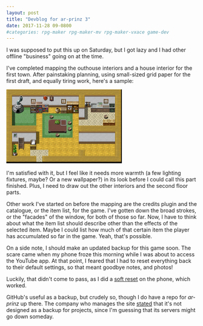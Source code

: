 ```yaml
---
layout: post
title: "Devblog for ar-prinz 3"
date: 2017-11-28 09-0800
#categories: rpg-maker rpg-maker-mv rpg-maker-vxace game-dev
---
```


I was supposed to put this up on Saturday, but I got lazy and I had other offline "business" going on at the time.

I've completed mapping the outhouse interiors and a house interior for the first town. After painstaking planning, using small-sized grid paper for the first draft, and equally tiring work, here's a sample:

<img src="/assets/up-latheswicke-2017-11-24.png" alt="interior 1" width="305" height="195" />

I'm satisfied with it, but I feel like it needs more warmth (a few lighting fixtures, maybe? Or a new wallpaper?) in its look before I could call this part finished. Plus, I need to draw out the other interiors and the second floor parts.

Other work I've started on before the mapping are the credits plugin and the catalogue, or the item list, for the game. I've gotten down the broad strokes, or the "facades" of the window, for both of those so far. Now, I have to think about what the item list should describe other than the effects of the selected item. Maybe I could list how much of that certain item the player has accumulated so far in the game. Yeah, that's possible.

On a side note, I should make an updated backup for this game soon. The scare came when my phone froze this morning while I was about to access the YouTube app. At that point, I feared that I had to reset everything back to their default settings, so that meant goodbye notes, and photos! 

Luckily, that didn't come to pass, as I did a [soft reset](https://www.verizonwireless.com/support/knowledge-base-207128/) on the phone, which worked.

GitHub's useful as a backup, but crudely so, though I do have a repo for *ar-prinz* up there. The company who manages the site [stated](https://help.github.com/articles/what-is-my-disk-quota/#backups) that it's not designed as a backup for projects, since I'm guessing that its servers might go down someday.
